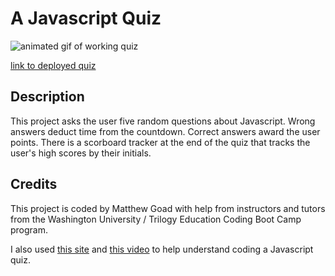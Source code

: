 # A Javascript Quiz

![animated gif of working quiz]()

[link to deployed quiz]()

## Description

This project asks the user five random questions about Javascript. Wrong answers deduct time from the countdown. Correct answers award the user points. There is a scorboard tracker at the end of the quiz that tracks the user's high scores by their initials. 

## Credits

This project is coded by Matthew Goad with help from instructors and tutors from the Washington University / Trilogy Education Coding Boot Camp program. 

I also used [this site](https://www.sitepoint.com/simple-javascript-quiz/) and [this video](https://www.youtube.com/watch?v=riDzcEQbX6k) to help understand coding a Javascript quiz. 